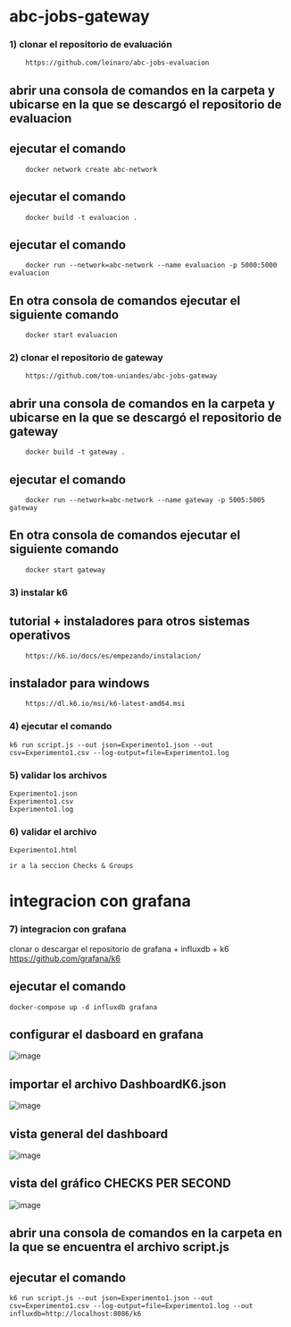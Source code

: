 # abc-jobs-gateway
### 1) clonar el repositorio de evaluación
        https://github.com/leinaro/abc-jobs-evaluacion

## abrir una consola de comandos en la carpeta y ubicarse en la que se descargó el repositorio de evaluacion

## ejecutar el comando 
        docker network create abc-network

## ejecutar el comando
        docker build -t evaluacion .

 ## ejecutar el comando
        docker run --network=abc-network --name evaluacion -p 5000:5000 evaluacion

 ## En otra consola de comandos ejecutar el siguiente comando
        docker start evaluacion

### 2) clonar el repositorio de gateway
        https://github.com/tom-uniandes/abc-jobs-gateway

## abrir una consola de comandos en la carpeta y ubicarse en la que se descargó el repositorio de gateway
        docker build -t gateway .

## ejecutar el comando
        docker run --network=abc-network --name gateway -p 5005:5005 gateway

 ## En otra consola de comandos ejecutar el siguiente comando
        docker start gateway

### 3) instalar k6 
  
## tutorial + instaladores para otros sistemas operativos
        https://k6.io/docs/es/empezando/instalacion/

## instalador para windows
        https://dl.k6.io/msi/k6-latest-amd64.msi


### 4) ejecutar el comando
    k6 run script.js --out json=Experimento1.json --out csv=Experimento1.csv --log-output=file=Experimento1.log

### 5) validar los archivos  
    Experimento1.json 
    Experimento1.csv 
    Experimento1.log

### 6) validar el archivo 
    Experimento1.html
    
    ir a la seccion Checks & Groups


# **************************integracion con grafana**************************

### 7) integracion con grafana
 clonar o descargar el repositorio de grafana + influxdb + k6
    https://github.com/grafana/k6


## ejecutar el comando
    docker-compose up -d influxdb grafana

## configurar el dasboard en grafana
![image](https://github.com/tom-uniandes/abc-jobs-gateway/assets/123895702/a0417ad2-0fe7-4263-b3b5-cc07c730d52d)

## importar el archivo DashboardK6.json
![image](https://github.com/tom-uniandes/abc-jobs-gateway/assets/123895702/bf906ef4-7787-4c4f-a3f9-1c0e0bd3cf14)


## vista general del dashboard
![image](https://github.com/tom-uniandes/abc-jobs-gateway/assets/123895702/7253e480-7f23-47f3-a0c4-e689a5f52605)

## vista del gráfico **CHECKS PER SECOND**

![image](https://github.com/tom-uniandes/abc-jobs-gateway/assets/123895702/45399e8c-a5b4-4d25-ab8c-cf7112577585)


## abrir una consola de comandos en la carpeta en la que se encuentra el archivo script.js
## ejecutar el comando 
    k6 run script.js --out json=Experimento1.json --out csv=Experimento1.csv --log-output=file=Experimento1.log --out influxdb=http://localhost:8086/k6    
